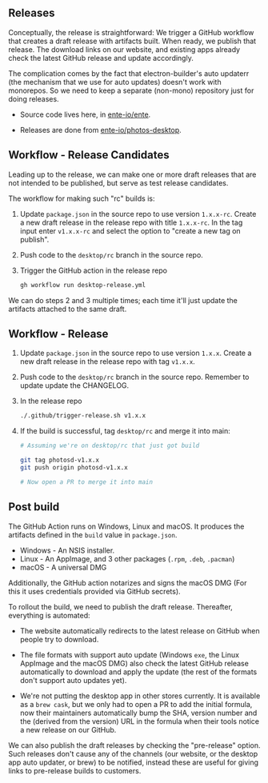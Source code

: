 ## Releases

Conceptually, the release is straightforward: We trigger a GitHub workflow that
creates a draft release with artifacts built. When ready, we publish that
release. The download links on our website, and existing apps already check the
latest GitHub release and update accordingly.

The complication comes by the fact that electron-builder's auto updaterr (the
mechanism that we use for auto updates) doesn't work with monorepos. So we need
to keep a separate (non-mono) repository just for doing releases.

-   Source code lives here, in [ente-io/ente](https://github.com/ente-io/ente).

-   Releases are done from
    [ente-io/photos-desktop](https://github.com/ente-io/photos-desktop).

## Workflow - Release Candidates

Leading up to the release, we can make one or more draft releases that are not
intended to be published, but serve as test release candidates.

The workflow for making such "rc" builds is:

1.  Update `package.json` in the source repo to use version `1.x.x-rc`. Create a
    new draft release in the release repo with title `1.x.x-rc`. In the tag
    input enter `v1.x.x-rc` and select the option to "create a new tag on
    publish".

2.  Push code to the `desktop/rc` branch in the source repo.

3.  Trigger the GitHub action in the release repo

    ```sh
    gh workflow run desktop-release.yml
    ```

We can do steps 2 and 3 multiple times; each time it'll just update the
artifacts attached to the same draft.

## Workflow - Release

1.  Update `package.json` in the source repo to use version `1.x.x`. Create a
    new draft release in the release repo with tag `v1.x.x`.

2.  Push code to the `desktop/rc` branch in the source repo. Remember to update
    update the CHANGELOG.

3.  In the release repo

    ```sh
    ./.github/trigger-release.sh v1.x.x
    ```

4.  If the build is successful, tag `desktop/rc` and merge it into main:

    ```sh
    # Assuming we're on desktop/rc that just got build

    git tag photosd-v1.x.x
    git push origin photosd-v1.x.x

    # Now open a PR to merge it into main
    ```

## Post build

The GitHub Action runs on Windows, Linux and macOS. It produces the artifacts
defined in the `build` value in `package.json`.

-   Windows - An NSIS installer.
-   Linux - An AppImage, and 3 other packages (`.rpm`, `.deb`, `.pacman`)
-   macOS - A universal DMG

Additionally, the GitHub action notarizes and signs the macOS DMG (For this it
uses credentials provided via GitHub secrets).

To rollout the build, we need to publish the draft release. Thereafter,
everything is automated:

-   The website automatically redirects to the latest release on GitHub when
    people try to download.

-   The file formats with support auto update (Windows `exe`, the Linux AppImage
    and the macOS DMG) also check the latest GitHub release automatically to
    download and apply the update (the rest of the formats don't support auto
    updates yet).

-   We're not putting the desktop app in other stores currently. It is available
    as a `brew cask`, but we only had to open a PR to add the initial formula,
    now their maintainers automatically bump the SHA, version number and the
    (derived from the version) URL in the formula when their tools notice a new
    release on our GitHub.

We can also publish the draft releases by checking the "pre-release" option.
Such releases don't cause any of the channels (our website, or the desktop app
auto updater, or brew) to be notified, instead these are useful for giving links
to pre-release builds to customers.
